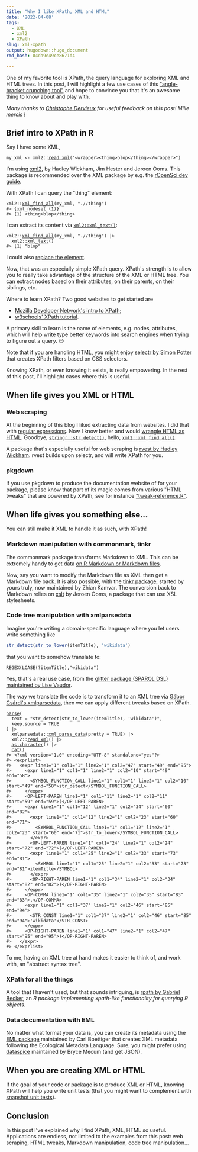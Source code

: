 ```yaml
---
title: "Why I like XPath, XML and HTML"
date: '2022-04-08'
tags:
  - XML
  - xml2
  - XPath
slug: xml-xpath
output: hugodown::hugo_document
rmd_hash: 04da9e49ce8671d4

---
```


One of my favorite tool is XPath, the query language for exploring XML and HTML trees. In this post, I will highlight a few use cases of this ["angle-bracket crunching tool"](https://github.com/hrbrmstr/htmltidy#htmltidy=) and hope to convince you that it's an awesome thing to know about and play with.

*Many thanks to [Christophe Dervieux](https://cderv.rbind.io/) for useful feedback on this post! Mille mercis !*

## Brief intro to XPath in R

Say I have some XML,

<div class="highlight">

<pre class='chroma'><code class='language-r' data-lang='r'><span class='nv'>my_xml</span> <span class='o'>&lt;-</span> <span class='nf'>xml2</span><span class='nf'>::</span><span class='nf'><a href='http://xml2.r-lib.org/reference/read_xml.html'>read_xml</a></span><span class='o'>(</span><span class='s'>"&lt;wrapper&gt;&lt;thing&gt;blop&lt;/thing&gt;&lt;/wrapper&gt;"</span><span class='o'>)</span></code></pre>

</div>

I'm using [xml2](https://xml2.r-lib.org/), by Hadley Wickham, Jim Hester and Jeroen Ooms. This package is recommended over the XML package by e.g. the [rOpenSci dev guide](https://devguide.ropensci.org/building.html#recommended-scaffolding).

With XPath I can query the "thing" element:

<div class="highlight">

<pre class='chroma'><code class='language-r' data-lang='r'><span class='nf'>xml2</span><span class='nf'>::</span><span class='nf'><a href='http://xml2.r-lib.org/reference/xml_find_all.html'>xml_find_all</a></span><span class='o'>(</span><span class='nv'>my_xml</span>, <span class='s'>".//thing"</span><span class='o'>)</span>
<span class='c'>#&gt; &#123;xml_nodeset (1)&#125;</span>
<span class='c'>#&gt; [1] &lt;thing&gt;blop&lt;/thing&gt;</span></code></pre>

</div>

I can extract its content via [`xml2::xml_text()`](http://xml2.r-lib.org/reference/xml_text.html):

<div class="highlight">

<pre class='chroma'><code class='language-r' data-lang='r'><span class='nf'>xml2</span><span class='nf'>::</span><span class='nf'><a href='http://xml2.r-lib.org/reference/xml_find_all.html'>xml_find_all</a></span><span class='o'>(</span><span class='nv'>my_xml</span>, <span class='s'>".//thing"</span><span class='o'>)</span> |&gt;
  <span class='nf'>xml2</span><span class='nf'>::</span><span class='nf'><a href='http://xml2.r-lib.org/reference/xml_text.html'>xml_text</a></span><span class='o'>(</span><span class='o'>)</span>
<span class='c'>#&gt; [1] "blop"</span></code></pre>

</div>

I could also [replace the element](https://blog.r-hub.io/2020/01/22/mutable-api/#exposing-the-c-api-in-xml2).

Now, that was an especially simple XPath query. XPath's strength is to allow you to really take advantage of the structure of the XML or HTML tree. You can extract nodes based on their attributes, on their parents, on their siblings, etc.

Where to learn XPath? Two good websites to get started are

-   [Mozilla Developer Network's intro to XPath](https://developer.mozilla.org/en-US/docs/Web/XPath);
-   [w3schools' XPath tutorial](https://www.w3schools.com/xml/xpath_intro.asp).

A primary skill to learn is the name of elements, e.g. nodes, attributes, which will help write type better keywords into search engines when trying to figure out a query. :wink:

Note that if you are handling HTML, you might enjoy [selectr by Simon Potter](https://sjp.co.nz/projects/selectr/) that creates XPath filters based on CSS selectors.

Knowing XPath, or even knowing it exists, is really empowering. In the rest of this post, I'll highlight cases where this is useful.

## When life gives you XML or HTML

### Web scraping

At the beginning of this blog I liked extracting data from websites. I did that with [regular expressions](/2017/03/07/blinddates/). Now I know better and would [wrangle HTML as HTML](/2021/01/15/beanie-baby/). Goodbye, [`stringr::str_detect()`](https://stringr.tidyverse.org/reference/str_detect.html), hello, [`xml2::xml_find_all()`](http://xml2.r-lib.org/reference/xml_find_all.html).

A package that's especially useful for web scraping is [rvest by Hadley Wickham](https://rvest.tidyverse.org/). rvest builds upon selectr, and will write XPath for you.

### pkgdown

If you use pkgdown to produce the documentation website of for your package, please know that part of its magic comes from various "HTML tweaks" that are powered by XPath, see for instance ["tweak-reference.R"](https://github.com/r-lib/pkgdown/blob/98d5a5c735eb244cb98b2e6bab1d54bb27c0af95/R/tweak-reference.R#L1).

## When life gives you something else...

You can still make it XML to handle it as such, with XPath!

### Markdown manipulation with commonmark, tinkr

The commonmark package transforms Markdown to XML. This can be extremely handy to get data [on R Markdown or Markdown files](https://ropensci.org/blog/2018/09/05/commonmark/).

Now, say you want to modify the Markdown file as XML then get a Markdown file back. It is also possible, with the [tinkr package](https://docs.ropensci.org/tinkr/), started by yours truly, now maintained by Zhian Kamvar. The conversion back to Markdown relies on [xslt](https://docs.ropensci.org/xslt/) by Jeroen Ooms, a package that can use XSL stylesheets.

### Code tree manipulation with xmlparsedata

Imagine you're writing a domain-specific language where you let users write something like

``` r
str_detect(str_to_lower(itemTitle), 'wikidata')
```

that you want to somehow translate to:

``` sparql
REGEX(LCASE(?itemTitle),"wikidata")
```

Yes, that's a real use case, from the [glitter package (SPARQL DSL) maintained by Lise Vaudor](https://lvaudor.github.io/glitter/articles/internals.html).

The way we translate the code is to transform it to an XML tree via [Gábor Csárdi's xmlparsedata](https://r-lib.github.io/xmlparsedata/), then we can apply different tweaks based on XPath.

<div class="highlight">

<pre class='chroma'><code class='language-r' data-lang='r'><span class='nf'><a href='https://rdrr.io/r/base/parse.html'>parse</a></span><span class='o'>(</span>
  text <span class='o'>=</span> <span class='s'>"str_detect(str_to_lower(itemTitle), 'wikidata')"</span>,
  keep.source <span class='o'>=</span> <span class='kc'>TRUE</span>
<span class='o'>)</span> |&gt; 
  <span class='nf'>xmlparsedata</span><span class='nf'>::</span><span class='nf'><a href='https://rdrr.io/pkg/xmlparsedata/man/xml_parse_data.html'>xml_parse_data</a></span><span class='o'>(</span>pretty <span class='o'>=</span> <span class='kc'>TRUE</span><span class='o'>)</span> |&gt; 
  <span class='nf'>xml2</span><span class='nf'>::</span><span class='nf'><a href='http://xml2.r-lib.org/reference/read_xml.html'>read_xml</a></span><span class='o'>(</span><span class='o'>)</span> |&gt;
  <span class='nf'><a href='https://rdrr.io/r/base/character.html'>as.character</a></span><span class='o'>(</span><span class='o'>)</span> |&gt;
  <span class='nf'><a href='https://rdrr.io/r/base/cat.html'>cat</a></span><span class='o'>(</span><span class='o'>)</span>
<span class='c'>#&gt; &lt;?xml version="1.0" encoding="UTF-8" standalone="yes"?&gt;</span>
<span class='c'>#&gt; &lt;exprlist&gt;</span>
<span class='c'>#&gt;   &lt;expr line1="1" col1="1" line2="1" col2="47" start="49" end="95"&gt;</span>
<span class='c'>#&gt;     &lt;expr line1="1" col1="1" line2="1" col2="10" start="49" end="58"&gt;</span>
<span class='c'>#&gt;       &lt;SYMBOL_FUNCTION_CALL line1="1" col1="1" line2="1" col2="10" start="49" end="58"&gt;str_detect&lt;/SYMBOL_FUNCTION_CALL&gt;</span>
<span class='c'>#&gt;     &lt;/expr&gt;</span>
<span class='c'>#&gt;     &lt;OP-LEFT-PAREN line1="1" col1="11" line2="1" col2="11" start="59" end="59"&gt;(&lt;/OP-LEFT-PAREN&gt;</span>
<span class='c'>#&gt;     &lt;expr line1="1" col1="12" line2="1" col2="34" start="60" end="82"&gt;</span>
<span class='c'>#&gt;       &lt;expr line1="1" col1="12" line2="1" col2="23" start="60" end="71"&gt;</span>
<span class='c'>#&gt;         &lt;SYMBOL_FUNCTION_CALL line1="1" col1="12" line2="1" col2="23" start="60" end="71"&gt;str_to_lower&lt;/SYMBOL_FUNCTION_CALL&gt;</span>
<span class='c'>#&gt;       &lt;/expr&gt;</span>
<span class='c'>#&gt;       &lt;OP-LEFT-PAREN line1="1" col1="24" line2="1" col2="24" start="72" end="72"&gt;(&lt;/OP-LEFT-PAREN&gt;</span>
<span class='c'>#&gt;       &lt;expr line1="1" col1="25" line2="1" col2="33" start="73" end="81"&gt;</span>
<span class='c'>#&gt;         &lt;SYMBOL line1="1" col1="25" line2="1" col2="33" start="73" end="81"&gt;itemTitle&lt;/SYMBOL&gt;</span>
<span class='c'>#&gt;       &lt;/expr&gt;</span>
<span class='c'>#&gt;       &lt;OP-RIGHT-PAREN line1="1" col1="34" line2="1" col2="34" start="82" end="82"&gt;)&lt;/OP-RIGHT-PAREN&gt;</span>
<span class='c'>#&gt;     &lt;/expr&gt;</span>
<span class='c'>#&gt;     &lt;OP-COMMA line1="1" col1="35" line2="1" col2="35" start="83" end="83"&gt;,&lt;/OP-COMMA&gt;</span>
<span class='c'>#&gt;     &lt;expr line1="1" col1="37" line2="1" col2="46" start="85" end="94"&gt;</span>
<span class='c'>#&gt;       &lt;STR_CONST line1="1" col1="37" line2="1" col2="46" start="85" end="94"&gt;'wikidata'&lt;/STR_CONST&gt;</span>
<span class='c'>#&gt;     &lt;/expr&gt;</span>
<span class='c'>#&gt;     &lt;OP-RIGHT-PAREN line1="1" col1="47" line2="1" col2="47" start="95" end="95"&gt;)&lt;/OP-RIGHT-PAREN&gt;</span>
<span class='c'>#&gt;   &lt;/expr&gt;</span>
<span class='c'>#&gt; &lt;/exprlist&gt;</span></code></pre>

</div>

To me, having an XML tree at hand makes it easier to think of, and work with, an "abstract syntax tree".

### XPath for all the things

A tool that I haven't used, but that sounds intriguing, is [rpath by Gabriel Becker](https://twitter.com/groundwalkergmb/status/1502095683788042240), an *R package implementing xpath-like functionality for querying R objects*.

### Data documentation with EML

No matter what format your data is, you can create its metadata using the [EML package](https://docs.ropensci.org/EML/) maintained by Carl Boettiger that creates XML metadata following the Ecological Metadata Language. Sure, you might prefer using [dataspice](https://docs.ropensci.org/dataspice/) maintained by Bryce Mecum (and get JSON).

## When you are creating XML or HTML

If the goal of your code or package is to produce XML or HTML, knowing XPath will help you write unit tests (that you might want to complement with [snapshot unit tests](https://testthat.r-lib.org/articles/snapshotting.html)).

## Conclusion

In this post I've explained why I find XPath, XML, HTML so useful. Applications are endless, not limited to the examples from this post: web scraping, HTML tweaks, Markdown manipulation, code tree manipulation...

